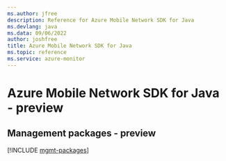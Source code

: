```yaml
---
ms.author: jfree
description: Reference for Azure Mobile Network SDK for Java
ms.devlang: java
ms.data: 09/06/2022
author: joshfree
title: Azure Mobile Network SDK for Java
ms.topic: reference
ms.service: azure-monitor
---
```

# Azure Mobile Network SDK for Java - preview

## Management packages - preview
[!INCLUDE [mgmt-packages](mobile-network-mgmt-index.md)]
